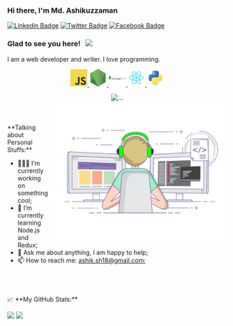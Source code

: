 ### Hi there, I'm Md. Ashikuzzaman

[![Linkedin Badge](https://img.shields.io/badge/-LinkedIn-0e76a8?style=flat-square&logo=Linkedin&logoColor=white)](https://www.linkedin.com/in/ashiksh/)
[![Twitter Badge](https://img.shields.io/badge/-Twitter-00acee?style=flat-square&logo=Twitter&logoColor=white)](https://twitter.com/ashik_shaheen)
[![Facebook Badge](https://img.shields.io/badge/-Facebook-0088cc?style=flat-square&logo=Facebook&logoColor=white)](https://web.facebook.com/ashik.shaheen)

### Glad to see you here! &nbsp; ![](https://visitor-badge.glitch.me/badge?page_id=ashik60.ashik60)

I am a web developer and writer. I love programming.

<p align="center">
<a href="https://developer.mozilla.org/en-US/docs/Web/JavaScript" target="_blank"> <img src="https://raw.githubusercontent.com/devicons/devicon/master/icons/javascript/javascript-original.svg" alt="javascript" width="40" height="40"/> </a>
<a href="https://developer.mozilla.org/en-US/docs/Web/JavaScript" target="_blank"> <img src="https://raw.githubusercontent.com/github/explore/80688e429a7d4ef2fca1e82350fe8e3517d3494d/topics/nodejs/nodejs.png" alt="node" width="40" height="40"/> </a>
<a href="https://developer.mozilla.org/en-US/docs/Web/JavaScript" target="_blank"> <img src="https://raw.githubusercontent.com/github/explore/80688e429a7d4ef2fca1e82350fe8e3517d3494d/topics/mongodb/mongodb.png" alt="mongodb" width="40" height="40"/> </a>
<a href="https://developer.mozilla.org/en-US/docs/Web/JavaScript" target="_blank"> <img src="https://raw.githubusercontent.com/github/explore/80688e429a7d4ef2fca1e82350fe8e3517d3494d/topics/react/react.png" alt="mongodb" width="40" height="40"/> </a>
<a href="https://www.python.org" target="_blank"> <img src="https://raw.githubusercontent.com/devicons/devicon/master/icons/python/python-original.svg" alt="python" width="40" height="40"/> </a>
</p>
<div style="width: 100%;" align="center">
<img  src="https://github-readme-streak-stats.herokuapp.com/?user=ashik60" alt="..." />
</div>

<img align="right" alt="GIF" src="https://github.com/ashik60/ashik60/blob/main/coding.gif?raw=true" width="408" height="318" />

</br>
</br>
</br>
**Talking about Personal Stuffs:**

- 👨🏻‍💻 I’m currently working on something cool;
- 🚀 I’m currently learning Node.js and Redux;
- 💬 Ask me about anything, I am happy to help;
- 📫 How to reach me: ashik.sh18@gmail.com;

</br>
</br>
</br>

<div>
📈 **My GitHub Stats:**

<p>
  <img height="180em" src="https://github-readme-stats.vercel.app/api?username=ashik60&show_icons=true&hide_border=true&&count_private=true&include_all_commits=true" />
  <img height="180em" src="https://github-readme-stats.vercel.app/api/top-langs/?username=ashik60&hide=jupyter%20notebook&show_icons=true&hide_border=true&layout=compact&langs_count=8"/>
</p>
</div>

